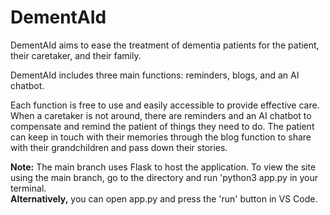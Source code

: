 # DementAId

DementAId aims to ease the treatment of dementia patients for the patient, their caretaker, and their family.

DementAId includes three main functions: reminders, blogs, and an AI chatbot.

Each function is free to use and easily accessible to provide effective care. When a caretaker is not around, there are reminders and an AI chatbot to compensate and remind the patient of things they need to do. The patient can keep in touch with their memories through the blog function to share with their grandchildren and pass down their stories.

**Note:** The main branch uses Flask to host the application. To view the site using the main branch, go to the directory and run 'python3 app.py in your terminal.  
**Alternatively,** you can open app.py and press the 'run' button in VS Code.